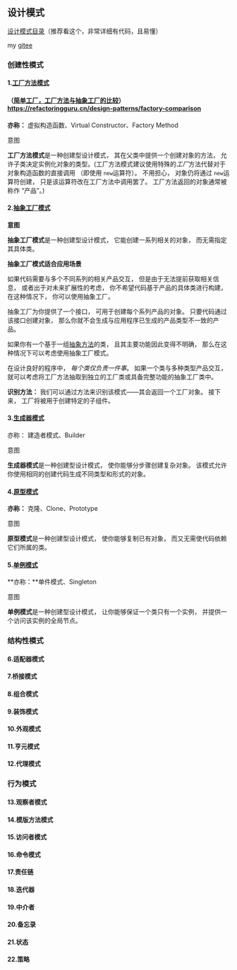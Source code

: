 ## 设计模式

[设计模式目录](https://refactoringguru.cn/design-patterns/catalog)（推荐看这个，非常详细有代码，且易懂）

my [gitee](https://gitee.com/IFANx/design-module/)

### 创建性模式

#### 1.[工厂方法模式](https://refactoringguru.cn/design-patterns/factory-method)

#### （[简单工厂，工厂方法与抽象工厂的比较](https://gitee.com/IFANx/design-module/blob/master/src/main/java/factory/%E5%B7%A5%E5%8E%82%E6%A8%A1%E5%BC%8F.md)）https://refactoringguru.cn/design-patterns/factory-comparison

**亦称：** 虚拟构造函数、Virtual Constructor、Factory Method

意图

**工厂方法模式**是一种创建型设计模式， 其在父类中提供一个创建对象的方法， 允许子类决定实例化对象的类型。(工厂方法模式建议使用特殊的*工厂*方法代替对于对象构造函数的直接调用 （即使用 `new`运算符）。 不用担心， 对象仍将通过 `new`运算符创建， 只是该运算符改在工厂方法中调用罢了。 工厂方法返回的对象通常被称作 “产品”。)

#### 2.[抽象工厂模式](https://refactoringguru.cn/design-patterns/abstract-factory)

**意图**

**抽象工厂模式**是一种创建型设计模式， 它能创建一系列相关的对象， 而无需指定其具体类。



**抽象工厂模式适合应用场景**

 如果代码需要与多个不同系列的相关产品交互， 但是由于无法提前获取相关信息， 或者出于对未来扩展性的考虑， 你不希望代码基于产品的具体类进行构建， 在这种情况下， 你可以使用抽象工厂。

 抽象工厂为你提供了一个接口， 可用于创建每个系列产品的对象。 只要代码通过该接口创建对象， 那么你就不会生成与应用程序已生成的产品类型不一致的产品。

 如果你有一个基于一组[抽象方法](https://refactoringguru.cn/design-patterns/factory-method)的类， 且其主要功能因此变得不明确， 那么在这种情况下可以考虑使用抽象工厂模式。

 在设计良好的程序中， *每个类仅负责一件事*。 如果一个类与多种类型产品交互， 就可以考虑将工厂方法抽取到独立的工厂类或具备完整功能的抽象工厂类中。

**识别方法：** 我们可以通过方法来识别该模式——其会返回一个工厂对象。 接下来， 工厂将被用于创建特定的子组件。



#### 3.[生成器模式](https://refactoringguru.cn/design-patterns/builder)

亦称： 建造者模式、Builder

 意图

**生成器模式**是一种创建型设计模式， 使你能够分步骤创建复杂对象。 该模式允许你使用相同的创建代码生成不同类型和形式的对象。



#### 4.[原型模式](https://refactoringguru.cn/design-patterns/prototype)



**亦称：** 克隆、Clone、Prototype

意图

**原型模式**是一种创建型设计模式， 使你能够复制已有对象， 而又无需使代码依赖它们所属的类。



#### 5.[单例模式](https://refactoringguru.cn/design-patterns/singleton)

**亦称：**单件模式、Singleton

意图

**单例模式**是一种创建型设计模式， 让你能够保证一个类只有一个实例， 并提供一个访问该实例的全局节点。











### 结构性模式

#### 6.适配器模式

#### 7.桥接模式

#### 8.组合模式

#### 9.装饰模式

#### 10.外观模式

#### 11.亨元模式

#### 12.代理模式



### 行为模式

#### 13.观察者模式

#### 14.模版方法模式

#### 15.访问者模式

#### 16.命令模式

#### 17.责任链

#### 18.迭代器

#### 19.中介者

#### 20.备忘录

#### 21.状态

#### 22.策略







